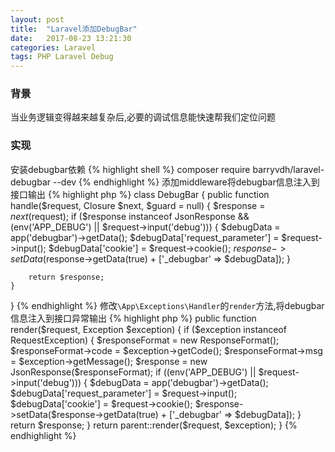 ```yaml
---
layout: post
title:  "Laravel添加DebugBar"
date:   2017-08-23 13:21:30
categories: Laravel
tags: PHP Laravel Debug
---
```


### 背景
当业务逻辑变得越来越复杂后,必要的调试信息能快速帮我们定位问题

### 实现
安装debugbar依赖
{% highlight shell %}
composer require barryvdh/laravel-debugbar --dev
{% endhighlight %}
添加middleware将debugbar信息注入到接口输出
{% highlight php %}
class DebugBar
{
    public function handle($request, Closure $next, $guard = null)
    {
        $response = $next($request);
        if ($response instanceof JsonResponse && (env('APP_DEBUG') || $request->input('debug')))
        {
            $debugData = app('debugbar')->getData();
            $debugData['request_parameter'] = $request->input();
            $debugData['cookie'] = $request->cookie();
            $response->setData($response->getData(true) + ['_debugbar' => $debugData]);
        }

        return $response;
    }
}
{% endhighlight %}
修改`\App\Exceptions\Handler`的`render`方法,将debugbar信息注入到接口异常输出
{% highlight php %}
public function render($request, Exception $exception)
{
    if ($exception instanceof RequestException)
    {
        $responseFormat = new ResponseFormat();
        $responseFormat->code = $exception->getCode();
        $responseFormat->msg = $exception->getMessage();
        $response = new JsonResponse($responseFormat);
        if ((env('APP_DEBUG') || $request->input('debug')))
        {
                $debugData = app('debugbar')->getData();
                $debugData['request_parameter'] = $request->input();
                $debugData['cookie'] = $request->cookie();
                $response->setData($response->getData(true) + ['_debugbar' => $debugData]);
        }
        return $response;
    }
    return parent::render($request, $exception);
}
{% endhighlight %}